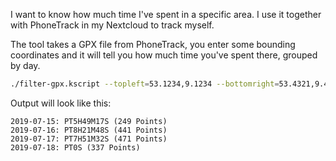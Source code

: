 I want to know how much time I've spent in a specific area.
I use it together with PhoneTrack in my Nextcloud to track myself.

The tool takes a GPX file from PhoneTrack, you enter some bounding coordinates
and it will tell you how much time you've spent there, grouped by day.

```bash
./filter-gpx.kscript --topleft=53.1234,9.1234 --bottomright=53.4321,9.4321 --groupBy=DAY gpx.xml
```

Output will look like this:

```
2019-07-15: PT5H49M17S (249 Points)
2019-07-16: PT8H21M48S (441 Points)
2019-07-17: PT7H51M32S (471 Points)
2019-07-18: PT0S (337 Points)
```

